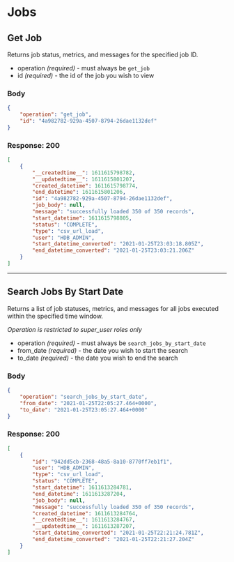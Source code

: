 # Jobs 

## Get Job
Returns job status, metrics, and messages for the specified job ID.

* operation _(required)_ - must always be `get_job`
* id _(required)_ - the id of the job you wish to view

### Body

```json
{
    "operation": "get_job",
    "id": "4a982782-929a-4507-8794-26dae1132def"
}
```

### Response: 200
```json
[
    {
        "__createdtime__": 1611615798782,
        "__updatedtime__": 1611615801207,
        "created_datetime": 1611615798774,
        "end_datetime": 1611615801206,
        "id": "4a982782-929a-4507-8794-26dae1132def",
        "job_body": null,
        "message": "successfully loaded 350 of 350 records",
        "start_datetime": 1611615798805,
        "status": "COMPLETE",
        "type": "csv_url_load",
        "user": "HDB_ADMIN",
        "start_datetime_converted": "2021-01-25T23:03:18.805Z",
        "end_datetime_converted": "2021-01-25T23:03:21.206Z"
    }
]
```

---

## Search Jobs By Start Date
Returns a list of job statuses, metrics, and messages for all jobs executed within the specified time window.

_Operation is restricted to super_user roles only_

* operation _(required)_ - must always be `search_jobs_by_start_date`
* from_date _(required)_ - the date you wish to start the search
* to_date _(required)_ - the date you wish to end the search

### Body
```json
{
    "operation": "search_jobs_by_start_date",
    "from_date": "2021-01-25T22:05:27.464+0000",
    "to_date": "2021-01-25T23:05:27.464+0000"
}
```

### Response: 200
```json
[
    {
        "id": "942dd5cb-2368-48a5-8a10-8770ff7eb1f1",
        "user": "HDB_ADMIN",
        "type": "csv_url_load",
        "status": "COMPLETE",
        "start_datetime": 1611613284781,
        "end_datetime": 1611613287204,
        "job_body": null,
        "message": "successfully loaded 350 of 350 records",
        "created_datetime": 1611613284764,
        "__createdtime__": 1611613284767,
        "__updatedtime__": 1611613287207,
        "start_datetime_converted": "2021-01-25T22:21:24.781Z",
        "end_datetime_converted": "2021-01-25T22:21:27.204Z"
    }
]
```
